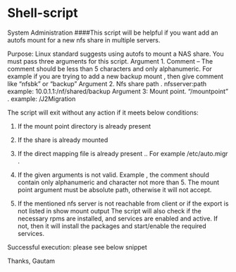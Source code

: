 # Shell-script
System Administration
####This script will be helpful if you want add an autofs mount for a new nfs share in multiple servers. 

Purpose:
Linux standard suggests using autofs to mount a NAS share. You must pass three arguments for this script. 
Argument 1. Comment – The comment should be less than 5 characters and only alphanumeric. For example if you are trying to add a new backup mount , then give comment like “nfsbk” or “backup”
Argument 2. Nfs share path . nfsserver:path example: 10.0.1.1:/nf/shared/backup
Argument 3: Mount point. “/mountpoint” . example: /J2Migration

The script will exit without any action if it meets below conditions:
1.	If the mount point directory is already present
2.	If the share is already mounted
3.	If the direct mapping file is already present .. For example /etc/auto.migr . 

4.	If the given arguments is not valid. Example , the comment should contain only alphanumeric and character not more than 5. The mount point argument must be absolute path, otherwise it will not accept. 
5.	If the mentioned nfs server is not reachable from client or if the export is not listed in show mount output
The script will also check if the necessary rpms are installed, and services are enabled and active. If not, then it will install the packages and start/enable the required services. 
 

Successful execution: please see below snippet

 
Thanks,
Gautam
